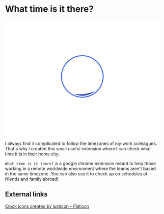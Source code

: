 # What time is it there?
![](images/wave.gif)

I always find it complicated to follow the timezones of my work colleagues. That's why I created this small useful extension where I can check what time it is in their home city.

`What time is it there?` is a google chrome extension meant to help those working in a remote worldwide environment where the teams aren't based in the same timezone. You can also use it to check up on schedules of friends and family abroad! 


## External links
[Clock icons created by justicon - Flaticon](https://www.flaticon.com/free-icons/clock)
